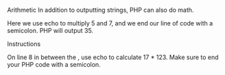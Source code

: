 Arithmetic
In addition to outputting strings, PHP can also do math.

<?php
  echo 5 * 7;
?>
Here we use echo to multiply 5 and 7, and we end our line of code with a semicolon. PHP will output 35.

Instructions

On line 8 in between the <?php and ?>, use echo to calculate 17 * 123. Make sure to end your PHP code with a semicolon.